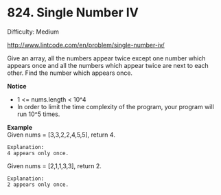 # 824. Single Number IV

Difficulty: Medium

http://www.lintcode.com/en/problem/single-number-iv/

Give an array, all the numbers appear twice except one number which appears once and all the numbers which appear twice are next to each other. Find the number which appears once.

**Notice**  
* 1 <= nums.length < 10^4
* In order to limit the time complexity of the program, your program will run 10^5 times.

**Example**  
Given nums = [3,3,2,2,4,5,5], return 4.
```
Explanation:
4 appears only once.
```
Given nums = [2,1,1,3,3], return 2.
```
Explanation:
2 appears only once.
```
